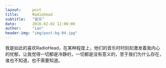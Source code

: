 ```yaml
---
layout:     post
title:      Radiohead
subtitle:   "音乐"
date:       2016-02-02 12:00:00
author:     "ian"
header-img: "img/post-bg-04.jpg"
---
```


我是如此的喜欢RadioHead，在某种程度上，他们的音乐时时刻刻激发着我内心的忧郁，让我觉得一切都是冷静的，一切都是没有意义的，至于我们为什么存在，谁也不知道，也不需要知道。

